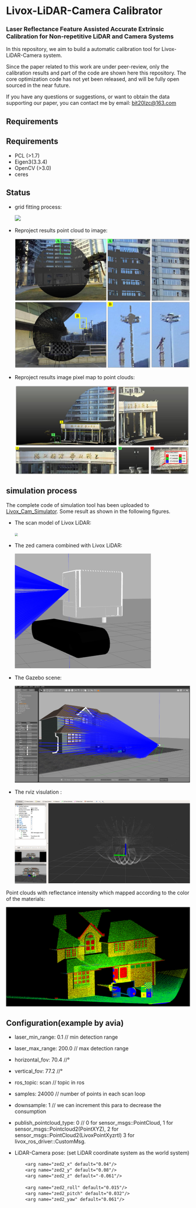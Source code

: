 # Livox-LiDAR-Camera Calibrator

### Laser Reflectance Feature Assisted Accurate Extrinsic Calibration for Non-repetitive LiDAR and Camera Systems

In this repository, we aim to build a automatic calibration tool for Livox-LiDAR-Camera system.

Since the paper related to this work are under peer-review, only the calibration results and part of the code are shown here this repository. The core optimization code has not yet been released, and will be fully open sourced in the near future.

If you have any questions or suggestions, or want to obtain the data supporting our paper, you can contact me by email: bit20lzc@163.com 

## Requirements

## Requirements
- PCL (>1.7)
- Eigen3(3.3.4)
- OpenCV (>3.0)
- ceres

## Status

- grid fitting process:

  <img src="resources/grid_fitting.gif" style="zoom:100%;" />

- Reproject results point cloud to image:

  <img src="resources/reprj-img.png" style="zoom:50%;" />

- Reproject results image pixel map to point clouds:

  <img src="resources/reprj-pc.png" style="zoom:100%;" />

  

## simulation process

The complete code of simulation tool has been uploaded to   [Livox_Cam_Simulator](https://github.com/zhijianglu/Livox_Cam_Simulator.git). Some result as shown in the following figures.

- The scan model of Livox LiDAR:

  <img src="resources/total.gif" style="zoom:50%;" />

- The zed camera combined with Livox LiDAR:

  <img src="resources/LC-model.png" style="zoom:50%;" />

- The Gazebo scene:

   <img src="resources/gazebo_scene.png" style="zoom:50%;" />

- The rviz visulation :

   <img src="resources/rviz_pc.png" style="zoom:50%;" />

Point clouds with reflectance intensity which mapped according to the color of the materials:

 <img src="resources/with_intensity.png" style="zoom:50%;" />



## Configuration(example by avia)

- laser_min_range: 0.1  // min detection range

- laser_max_range: 200.0  // max detection range

- horizontal_fov: 70.4   //°

- vertical_fov: 77.2    //°

- ros_topic: scan // topic in ros

- samples: 24000  // number of points in each scan loop

- downsample: 1 // we can increment this para to decrease the consumption

- publish_pointcloud_type: 0 // 0 for sensor_msgs::PointCloud, 1 for sensor_msgs::Pointcloud2(PointXYZ), 2 for sensor_msgs::PointCloud2(LivoxPointXyzrtl) 3 for livox_ros_driver::CustomMsg.

- LiDAR-Camera pose: (set  LiDAR coordinate system as the world system)

  ```
      <arg name="zed2_x" default="0.04"/>
      <arg name="zed2_y" default="0.08"/>
      <arg name="zed2_z" default="-0.061"/>
  
      <arg name="zed2_roll" default="0.015"/>
      <arg name="zed2_pitch" default="0.032"/>
      <arg name="zed2_yaw" default="0.061"/>
  ```


